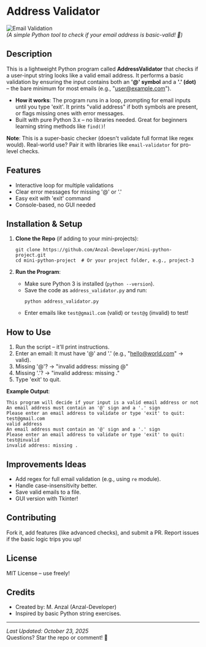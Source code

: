 # Address Validator

![Email Validation](https://via.placeholder.com/800x200?text=Email+Address+Validator)  
*(A simple Python tool to check if your email address is basic-valid! 📧)*

## Description
This is a lightweight Python program called **AddressValidator** that checks if a user-input string looks like a valid email address. It performs a basic validation by ensuring the input contains both an **'@' symbol** and a **'.' (dot)** – the bare minimum for most emails (e.g., "user@example.com").

- **How it works**: The program runs in a loop, prompting for email inputs until you type 'exit'. It prints "valid address" if both symbols are present, or flags missing ones with error messages.
- Built with pure Python 3.x – no libraries needed. Great for beginners learning string methods like `find()`!

**Note**: This is a super-basic checker (doesn't validate full format like regex would). Real-world use? Pair it with libraries like `email-validator` for pro-level checks.

## Features
- Interactive loop for multiple validations
- Clear error messages for missing '@' or '.'
- Easy exit with 'exit' command
- Console-based, no GUI needed

## Installation & Setup
1. **Clone the Repo** (if adding to your mini-projects):
   ```
   git clone https://github.com/Anzal-Developer/mini-python-project.git
   cd mini-python-project  # Or your project folder, e.g., project-3
   ```

2. **Run the Program**:
   - Make sure Python 3 is installed (`python --version`).
   - Save the code as `address_validator.py` and run:
     ```
     python address_validator.py
     ```
   - Enter emails like `test@gmail.com` (valid) or `test@g` (invalid) to test!

## How to Use
1. Run the script – it'll print instructions.
2. Enter an email: It must have '@' and '.' (e.g., "hello@world.com" → valid).
3. Missing '@'? → "invalid address: missing @"
4. Missing '.'? → "invalid address: missing ."
5. Type 'exit' to quit.
   
**Example Output**:
```
This program will decide if your input is a valid email address or not
An email address must contain an '@' sign and a '.' sign
Please enter an email address to validate or type 'exit' to quit: test@gmail.com
valid address
An email address must contain an '@' sign and a '.' sign
Please enter an email address to validate or type 'exit' to quit: test@invalid
invalid address: missing .
```

## Improvements Ideas
- Add regex for full email validation (e.g., using `re` module).
- Handle case-insensitivity better.
- Save valid emails to a file.
- GUI version with Tkinter!

## Contributing
Fork it, add features (like advanced checks), and submit a PR. Report issues if the basic logic trips you up!

## License
MIT License – use freely!

## Credits
- Created by: M. Anzal (Anzal-Developer)
- Inspired by basic Python string exercises.

---

*Last Updated: October 23, 2025*  
Questions? Star the repo or comment! 🚀